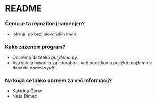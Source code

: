 # README #

### Čemu je ta repozitorij namenjen? ###

* Iskanju po bazi slovenskih imen.

### Kako zaženem program? ###

* Odpremo datoteko *gui_demo.py*.
* Vsa ostala navodila za uporabo in več podatkov o projektu najdemo v datoteki *porocilo.pdf*.

### Na koga se lahko obrnem za več informacij? ###

* Katarina Černe
* Neža Dimec
